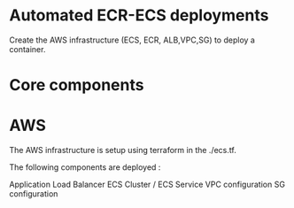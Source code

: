 # Automated ECR-ECS deployments

Create the AWS infrastructure (ECS, ECR, ALB,VPC,SG) to deploy a container.

# Core components

# AWS
The AWS infrastructure is setup using terraform in the ./ecs.tf.

The following components are deployed :

Application Load Balancer
ECS Cluster / ECS Service 
VPC configuration
SG configuration
